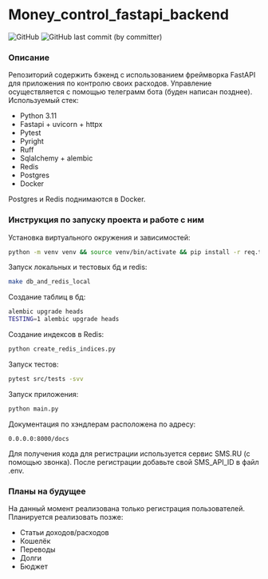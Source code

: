 # Money_control_fastapi_backend

![GitHub](https://img.shields.io/github/license/vital-yano/money_control_fastapi_backend) ![GitHub last commit (by committer)](https://img.shields.io/github/last-commit/kaccuteput/money_control_fastapi_backend)

### Описание
Репозиторий содержить бэкенд с использованием фреймворка FastAPI для приложения по контролю своих расходов. Управление осуществляется с помощью телеграмм бота (буден написан позднее).
Используемый стек:
- Python 3.11
- Fastapi + uvicorn + httpx
- Pytest
- Pyright
- Ruff
- Sqlalchemy + alembic
- Redis
- Postgres
- Docker

Postgres и Redis поднимаются в Docker.

### Инструкция по запуску проекта и работе с ним

Установка виртуального окружения и зависимостей:
```bash
python -m venv venv && source venv/bin/activate && pip install -r req.txt
```

Запуск локальных и тестовых бд и redis:
```bash
make db_and_redis_local
```

Создание таблиц в бд:
```bash
alembic upgrade heads
TESTING=1 alembic upgrade heads
```

Создание индексов в Redis:
```bash
python create_redis_indices.py
```

Запуск тестов: 
```bash
pytest src/tests -svv
```

Запуск приложения:
```bash
python main.py
```

Документация по хэндлерам расположена по адресу:
```
0.0.0.0:8000/docs
```

Для получения кода для регистрации используется сервис SMS.RU (с помощью звонка).
После регистрации добавьте свой SMS_API_ID в файл .env.

### Планы на будущее
На данный момент реализована только регистрация пользователей. Планируется реализовать позже:

- Статьи доходов/расходов
- Кошелёк
- Переводы
- Долги
- Бюджет
